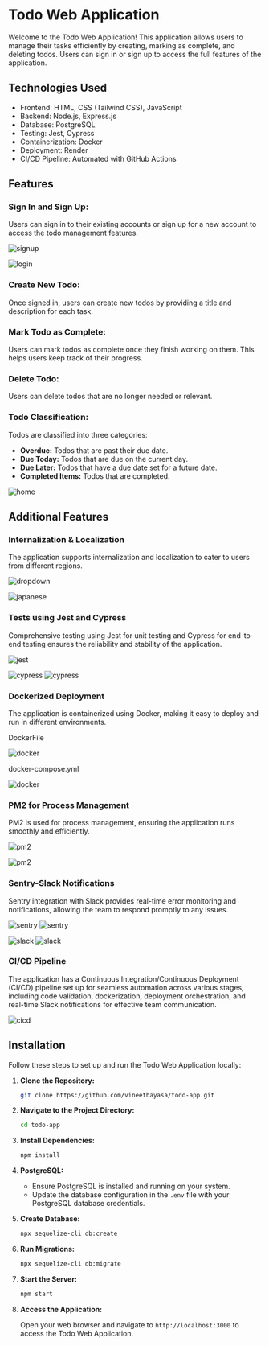 # **Todo Web Application**

Welcome to the Todo Web Application! This application allows users to manage their tasks efficiently by creating, marking as complete, and deleting todos. Users can sign in or sign up to access the full features of the application.

## **Technologies Used**

- Frontend: HTML, CSS (Tailwind CSS), JavaScript
- Backend: Node.js, Express.js
- Database: PostgreSQL
- Testing: Jest, Cypress
- Containerization: Docker
- Deployment: Render
- CI/CD Pipeline: Automated with GitHub Actions

## **Features**

### **Sign In and Sign Up:** 
Users can sign in to their existing accounts or sign up for a new account to access the todo management features.

![signup](https://raw.githubusercontent.com/vineethayasa/screenshots/main/todo_app/signup.png)


![login](https://raw.githubusercontent.com/vineethayasa/screenshots/main/todo_app/login.png)

### **Create New Todo:** 
Once signed in, users can create new todos by providing a title and description for each task.

### **Mark Todo as Complete:** 
Users can mark todos as complete once they finish working on them. This helps users keep track of their progress.

### **Delete Todo:** 
Users can delete todos that are no longer needed or relevant.

### **Todo Classification:**
Todos are classified into three categories:
- **Overdue:** Todos that are past their due date.
- **Due Today:** Todos that are due on the current day.
- **Due Later:** Todos that have a due date set for a future date.
- **Completed Items:** Todos that are completed.

![home](https://raw.githubusercontent.com/vineethayasa/screenshots/main/todo_app/home.png)

## **Additional Features**

### Internalization & Localization

The application supports internalization and localization to cater to users from different regions.

![dropdown](https://raw.githubusercontent.com/vineethayasa/screenshots/main/todo_app/dropdown.png)

![japanese](https://raw.githubusercontent.com/vineethayasa/screenshots/main/todo_app/japanese.png)

### Tests using Jest and Cypress

Comprehensive testing using Jest for unit testing and Cypress for end-to-end testing ensures the reliability and stability of the application.

![jest](https://raw.githubusercontent.com/vineethayasa/screenshots/main/todo_app/jest.png)

![cypress](https://raw.githubusercontent.com/vineethayasa/screenshots/main/todo_app/cypress1.png)
![cypress](https://raw.githubusercontent.com/vineethayasa/screenshots/main/todo_app/cypress2.png)

### Dockerized Deployment

The application is containerized using Docker, making it easy to deploy and run in different environments.

DockerFile

![docker](https://raw.githubusercontent.com/vineethayasa/screenshots/main/todo_app/dockerfile.png)

docker-compose.yml

![docker](https://raw.githubusercontent.com/vineethayasa/screenshots/main/todo_app/docker-compose.png)

### PM2 for Process Management

PM2 is used for process management, ensuring the application runs smoothly and efficiently.

![pm2](https://raw.githubusercontent.com/vineethayasa/screenshots/main/todo_app/pm2.png)

![pm2](https://raw.githubusercontent.com/vineethayasa/screenshots/main/todo_app/pm2logs.png)

### Sentry-Slack Notifications

Sentry integration with Slack provides real-time error monitoring and notifications, allowing the team to respond promptly to any issues.

![sentry](https://raw.githubusercontent.com/vineethayasa/screenshots/main/todo_app/sentry.png)
![sentry](https://raw.githubusercontent.com/vineethayasa/screenshots/main/todo_app/sentryerror.png)

![slack](https://raw.githubusercontent.com/vineethayasa/screenshots/main/todo_app/slack.png)
![slack](https://raw.githubusercontent.com/vineethayasa/screenshots/main/todo_app/slakerror.png)
### CI/CD Pipeline

The application has a Continuous Integration/Continuous Deployment (CI/CD) pipeline set up for seamless automation across various stages, including code validation, dockerization, deployment orchestration, and real-time Slack notifications for effective team communication.

![cicd](https://raw.githubusercontent.com/vineethayasa/screenshots/main/todo_app/cicd.png)


## **Installation**

Follow these steps to set up and run the Todo Web Application locally:

1. **Clone the Repository:**

    ```bash
    git clone https://github.com/vineethayasa/todo-app.git
    ```

2. **Navigate to the Project Directory:**

    ```bash
    cd todo-app
    ```

3. **Install Dependencies:**

    ```bash
    npm install
    ```

4. **PostgreSQL:**
   - Ensure PostgreSQL is installed and running on your system.
   - Update the database configuration in the `.env` file with your PostgreSQL database credentials.

5. **Create Database:**

    ```bash
    npx sequelize-cli db:create
    ```

6. **Run Migrations:**

    ```bash
    npx sequelize-cli db:migrate
    ```

7. **Start the Server:**

    ```bash
    npm start
    ```

8. **Access the Application:**

   Open your web browser and navigate to `http://localhost:3000` to access the Todo Web Application.

